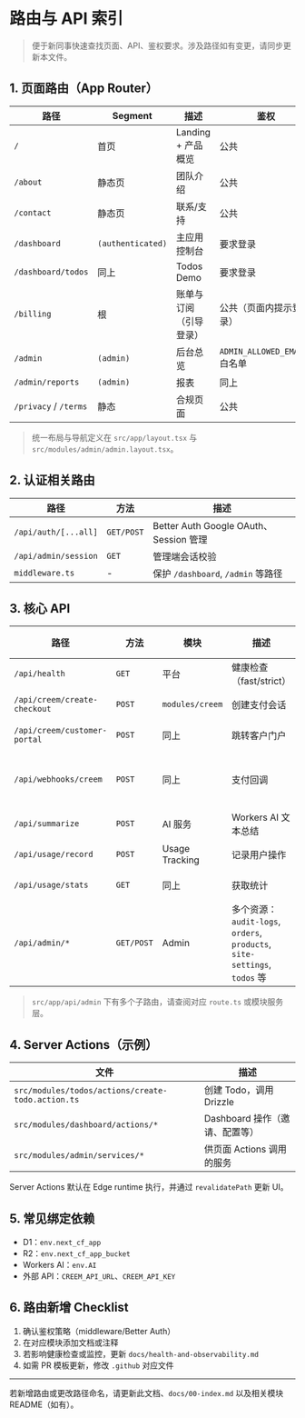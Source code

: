 # 路由与 API 索引

> 便于新同事快速查找页面、API、鉴权要求。涉及路径如有变更，请同步更新本文件。

## 1. 页面路由（App Router）
| 路径 | Segment | 描述 | 鉴权 | 相关模块 |
| --- | --- | --- | --- | --- |
| `/` | 首页 | Landing + 产品概览 | 公共 | `src/modules/marketing` |
| `/about` | 静态页 | 团队介绍 | 公共 | `src/app/about/page.tsx` |
| `/contact` | 静态页 | 联系/支持 | 公共 | `src/app/contact/page.tsx` |
| `/dashboard` | `(authenticated)` | 主应用控制台 | 要求登录 | `src/modules/dashboard` |
| `/dashboard/todos` | 同上 | Todos Demo | 要求登录 | `src/modules/todos` |
| `/billing` | 根 | 账单与订阅（引导登录） | 公共（页面内提示登录） | `src/app/billing/page.tsx`、`src/modules/creem` |
| `/admin` | `(admin)` | 后台总览 | `ADMIN_ALLOWED_EMAILS` 白名单 | `src/modules/admin` |
| `/admin/reports` | `(admin)` | 报表 | 同上 | `src/modules/admin/reports` |
| `/privacy` / `/terms` | 静态 | 合规页面 | 公共 | `src/app/privacy`, `src/app/terms` |

> 统一布局与导航定义在 `src/app/layout.tsx` 与 `src/modules/admin/admin.layout.tsx`。

## 2. 认证相关路由

| 路径 | 方法 | 描述 |
| --- | --- | --- |
| `/api/auth/[...all]` | `GET/POST` | Better Auth Google OAuth、Session 管理 |
| `/api/admin/session` | `GET` | 管理端会话校验 |
| `middleware.ts` | - | 保护 `/dashboard`, `/admin` 等路径 |

## 3. 核心 API

| 路径 | 方法 | 模块 | 描述 | 鉴权 |
| --- | --- | --- | --- | --- |
| `/api/health` | `GET` | 平台 | 健康检查（fast/strict） | 公共 |
| `/api/creem/create-checkout` | `POST` | `modules/creem` | 创建支付会话 | 登录 |
| `/api/creem/customer-portal` | `POST` | 同上 | 跳转客户门户 | 登录 |
| `/api/webhooks/creem` | `POST` | 同上 | 支付回调 | 签名校验 |
| `/api/summarize` | `POST` | AI 服务 | Workers AI 文本总结 | 登录 |
| `/api/usage/record` | `POST` | Usage Tracking | 记录用户操作 | 登录 |
| `/api/usage/stats` | `GET` | 同上 | 获取统计 | 登录 |
| `/api/admin/*` | `GET/POST` | Admin | 多个资源：`audit-logs`, `orders`, `products`, `site-settings`, `todos` 等 | 仅管理员 |

> `src/app/api/admin` 下有多个子路由，请查阅对应 `route.ts` 或模块服务层。

## 4. Server Actions（示例）

| 文件 | 描述 |
| --- | --- |
| `src/modules/todos/actions/create-todo.action.ts` | 创建 Todo，调用 Drizzle |
| `src/modules/dashboard/actions/*` | Dashboard 操作（邀请、配置等） |
| `src/modules/admin/services/*` | 供页面 Actions 调用的服务 |

Server Actions 默认在 Edge runtime 执行，并通过 `revalidatePath` 更新 UI。

## 5. 常见绑定依赖
- D1：`env.next_cf_app`
- R2：`env.next_cf_app_bucket`
- Workers AI：`env.AI`
- 外部 API：`CREEM_API_URL`、`CREEM_API_KEY`

## 6. 路由新增 Checklist
1. 确认鉴权策略（middleware/Better Auth）
2. 在对应模块添加文档或注释
3. 若影响健康检查或监控，更新 `docs/health-and-observability.md`
4. 如需 PR 模板更新，修改 `.github` 对应文件

---

若新增路由或更改路径命名，请更新此文档、`docs/00-index.md` 以及相关模块 README（如有）。

